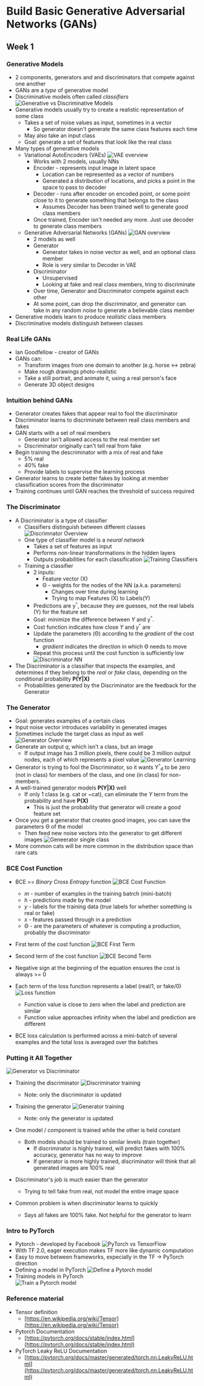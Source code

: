 # Build Basic Generative Adversarial Networks (GANs)

## Week 1

### Generative Models
- 2 components, generators and and discriminators that compete against one another
- GANs are a _type_ of generative model
- Discriminative models often called _classifiers_
![Generative vs Discriminative Models](./images/Gen_vs_Discr_models.png)
- Generative models usually try to create a realistic representation of some class
   - Takes a set of noise values as input, sometimes in a vector
      - So generator doesn't generate the same class features each time
   - May also take an input class
   - Goal: generate a set of features that look like the real class
- Many types of generative models
   - Variational AutoEncoders (VAEs)
      ![VAE overview](./images/VAE_overview.png)
       - Works with 2 models, usually NNs
       - Encoder - represents input image in latent space
          - Location can be represented as a vector of numbers
          - Generated a distribution of locations, and picks a point in the space to pass to decoder
       - Decoder - runs after encoder on encoded point, or some point close to it to generate
         something that belongs to the class
          - Assumes Decoder has been trained well to generate good class members
       - Once trained, Encoder isn't needed any more.  Just use decoder to generate
         class members
   - Generative Adversarial Networks (GANs)
      ![GAN overview](./images/GAN_overview.png)
      - 2 models as well
      - Generator
         - Generator takes in noise vector as well, and an optional class member
         - Role is very similar to Decoder in VAE
      - Discriminator
         - Unsupervised
         - Looking at fake and real class members, tring to discriminate
      - Over time, Generator and Discriminator compete against each other
      - At some point, can drop the discriminator, and generator can take in any random noise 
        to generate a believable class member
- Generative models learn to produce _realistic_ class members
- Discriminative models distinguish between classes

### Real Life GANs
- Ian Goodfellow - creator of GANs
- GANs can:
   - Transform images from one domain to another (e.g. horse <-> zebra)
   - Make rough drawings photo-realistic
   - Take a still portrait, and animate it, using a real person's face
   - Generate 3D object designs


### Intuition behind GANs
- Generator creates fakes that appear real to fool the discriminator
- Discriminator learns to discriminate between reall class members and fakes
- GAN starts with a set of real members
   - Generator isn't allowed access to the real member set
   - Discriminator originally can't tell real from fake
- Begin training the descriminator with a mix of real and fake
   - 5% real
   - 40% fake
   - Provide labels to supervise the learning process
- Generator learns to create better fakes by looking at member classification scores
  from the discriminator
- Training continues until GAN reaches the threshold of success required

### The Discriminator
- A Discriminator is a type of classifier
   - Classifiers distinguish between different classes
   ![Discrimnator Overview](./images/Discriminator_overview.png)
   - One type of classifier model is a _neural network_
      - Takes a set of features as input
      - Performs non-linear transformations in the hidden layers
      - Outputs probabilities for each classification
   ![Training Classifiers](./images/Training_classifiers.png)
   - Training a classifier
      - 2 inputs:
         - Feature vector (X)
         - &Theta; - weights for the nodes of the NN (a.k.a. parameters)
            - Changes over time during learning
            - Trying to map Features (X) to Labels(Y)
      - Predictions are y<sup>^</sup>, because they are guesses, not the real labels (Y) for the
        feature set
      - Goal: minimize the difference between _Y_ and y<sup>^</sup>.
      - Cost function indicates how close _Y_ and y<sup>^</sup> are
      - Update the parameters (&Theta;) according to the _gradient_ of the cost function
         - _gradient_ indicates the direction in which &Theta; needs to move
      - Repeat this process until the cost function is sufficiently low
![Discriminator NN](./images/Discriminator_NN.png)
- The Discriminator is a classifier that inspects the examples, and determines if 
  they belong to the _real_ or _fake_ class, depending on the conditional probability **P(Y|X)**
  - Probabilities generated by the Discriminator are the feedback for the Generator

### The Generator
- Goal: generates examples of a certain class
- Input noise vector introduces variability in generated images
- Sometimes include the target class as input as well
![Generator Overview](./images/Generator_overview.png)
- Generate an output _q_, which isn't a class, but an image
   - If output image has 3 million pixels, there could be 3 million output nodes, each of which
     represents a pixel value
![Generator Learning](./images/Generator_learning.png)
- Generator is trying to fool the Discriminator, so it wants Y<sup>^</sup><sub>d</sub> to be zero (not in class)
  for members of the class, and one (in class) for non-members.
- A well-trained generator models **P(Y|X)** well
   - If only 1 class (e.g. cat or ~cat), can eliminate the _Y_ term from the probability and have **P(X)**
      - This is just the probability that generator will create a good feature set
- Once you get a generator that creates good images, you can save the parameters &Theta; of the 
  model 
   - Then feed new noise vectors into the generator to get different images
![Geneerator single class](./images/Generator_single_class.png)
- More common cats will be more common in the distribution space than rare cats


### BCE Cost Function
- BCE == _Binary Cross Entropy_ function
![BCE Cost Function](./images/BCE_cost_function.png)
   - _m_ - number of examples in the training batrch (mini-batch)
   - _h_ - predictions made by the model
   - _y_ - labels for the training data (_true_ labels for whether something is real or fake)
   - _x_ - features passed through in a prediction
   - &Theta; - are the parameters of whatever is computing a production, probably the discriminator

- First term of the cost function
   ![BCE First Term](./images/BCE_first_term.png)

- Second term of the cost function
   ![BCE Second Term](./images/BCE_second_term.png)

- Negative sign at the beginning of the equation ensures the cost is always >= 0

- Each term of the loss function represents a label (real/1, or fake/0)
   ![Loss function](./images/Loss_function.png)
   - Function value is close to zero when the label and prediction are similar
   - Function value approaches infinity when the label and prediction are different
- BCE loss calculation is performed across a mini-batch of several examples and the
  total loss is averaged over the batches

### Putting it All Together
![Generator vs Discriminator](./images/Generator_vs_discriminator.png)

- Training the discriminator
   ![Discriminator training](./images/Discriminator_training.png)
   - Note: only the discriminator is updated

- Training the generator
   ![Generator training](./images/Generator_training.png)
   - Note: only the generator is updated

- One model / component is trained while the other is held constant
   - Both models should be trained to similar levels (train together)
      - If discriminator is highly trained, will predict fakes with 100% accuracy, generator has no
        way to improve
      - If generator is more highly trained, discriminator will think that all generated images are
        100% real
- Discriminator's job is much easier than the generator
   - Trying to tell fake from real, not model the entire image space
- Common problem is when discriminator learns to quickly
   - Says all fakes are 100% fake.  Not helpful for the generator to learn

### Intro to PyTorch
- Pytorch - developed by Facebook
![PyTorch vs TensorFlow](./images/PyTorch_vs_TensorFlow.png)
- With TF 2.0, eager execution makes TF more like dynamic computation
- Easy to move between frameworks, expecially in the TF -> PyTorch direction
- Defining a model in PyTorch
   ![Define a Pytorch model](./images/PyTorch_define_model.png)
- Training models in PyTorch   
   ![Train a Pytorch model](./images/PyTorch_train_model.png)

### Reference material
- Tensor definition
   - [https://en.wikipedia.org/wiki/Tensor](https://en.wikipedia.org/wiki/Tensor)
- Pytorch Documentation 
   - [https://pytorch.org/docs/stable/index.html](https://pytorch.org/docs/stable/index.html)
- PyTorch Leaky ReLU Documentation
   - [https://pytorch.org/docs/master/generated/torch.nn.LeakyReLU.html](https://pytorch.org/docs/master/generated/torch.nn.LeakyReLU.html)
   